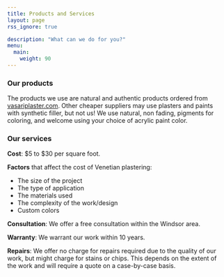 ```yaml
---
title: Products and Services
layout: page
rss_ignore: true

description: "What can we do for you?"
menu:
  main:
    weight: 90
---
```


### Our products

The products we use are natural and authentic products ordered from [vasariplaster.com](https://vasariplaster.com/). Other cheaper suppliers may use plasters and paints with synthetic filler, but not us! We use natural, non fading,
pigments for coloring, and welcome using your choice of acrylic paint color.

### Our services

__Cost__: $5 to $30 per square foot.

__Factors__ that affect the cost of Venetian plastering:
- The size of the project
- The type of application
- The materials used
- The complexity of the work/design
- Custom colors

__Consultation__: We offer a free consultation within the Windsor area.

__Warranty__: We warrant our work within 10 years.

__Repairs__: We offer no charge for repairs required due to the quality of our work, but
might charge for stains or chips. This depends on the extent of the work and will require a quote on a case-by-case basis.
